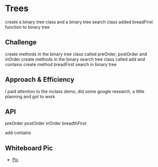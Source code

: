 # Trees
<!-- Short summary or background information -->
create a binary tree class and a binary tree search class
added breadFirst function to binary tree

## Challenge
<!-- Description of the challenge -->
create methods in the binary tree class called preOrder, postOrder and inOrder
create methods in the binary search tree class called add and contains
create method breadFirst search in binary tree

## Approach & Efficiency
<!-- What approach did you take? Why? What is the Big O space/time for this approach? -->
I paid attention to the inclass demo, did some google research, a little planning and got to work 

## API
<!-- Description of each method publicly available in each of your trees -->
preOrder
postOrder
inOrder
breadthFirst

add
contains

## Whiteboard Pic
* [Pic](../assets/breadthFirst.jpg)